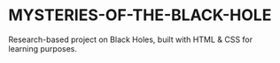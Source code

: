 # MYSTERIES-OF-THE-BLACK-HOLE
Research-based project on Black Holes, built with HTML &amp; CSS for learning purposes.
